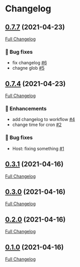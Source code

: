 # Changelog

## [0.7.7](https://github.com/pypeclub/ci-testing/tree/0.7.7) (2021-04-23)

[Full Changelog](https://github.com/pypeclub/ci-testing/compare/0.7.4...0.7.7)

### 🐛 Bug fixes

- fix changelog [\#6](https://github.com/pypeclub/ci-testing/pull/6)
- chagne glob [\#5](https://github.com/pypeclub/ci-testing/pull/5)

## [0.7.4](https://github.com/pypeclub/ci-testing/tree/0.7.4) (2021-04-23)

[Full Changelog](https://github.com/pypeclub/ci-testing/compare/nightly/0.7.3...0.7.4)

### 🚀 Enhancements

- add changelog to workflow [\#4](https://github.com/pypeclub/ci-testing/pull/4)
- change time for cron [\#2](https://github.com/pypeclub/ci-testing/pull/2)

### 🐛 Bug fixes

- Host: fixing something [\#1](https://github.com/pypeclub/ci-testing/pull/1)

## [0.3.1](https://github.com/pypeclub/ci-testing/tree/0.3.1) (2021-04-16)

[Full Changelog](https://github.com/pypeclub/ci-testing/compare/0.3.0...0.3.1)

## [0.3.0](https://github.com/pypeclub/ci-testing/tree/0.3.0) (2021-04-16)

[Full Changelog](https://github.com/pypeclub/ci-testing/compare/0.2.0...0.3.0)

## [0.2.0](https://github.com/pypeclub/ci-testing/tree/0.2.0) (2021-04-16)

[Full Changelog](https://github.com/pypeclub/ci-testing/compare/0.1.0...0.2.0)

## [0.1.0](https://github.com/pypeclub/ci-testing/tree/0.1.0) (2021-04-16)

[Full Changelog](https://github.com/pypeclub/ci-testing/compare/042dc39a42c8722fb650123aafef30247b63ffcc...0.1.0)



